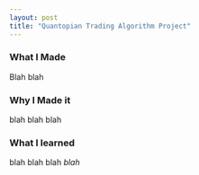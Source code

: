 ```yaml
---
layout: post
title: "Quantopian Trading Algorithm Project"
---
```


### What I Made

Blah blah

### Why I Made it

blah blah blah

### What I learned

blah blah blah *blah*
